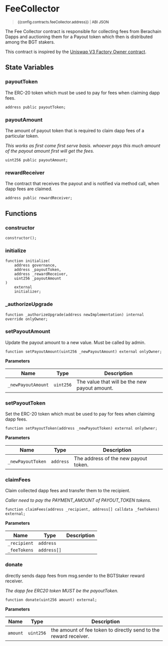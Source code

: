 <script setup>
  import config from '@berachain/config/constants.json';
</script>

# FeeCollector

> <small><a target="_blank" :href="config.testnet.dapps.beratrail.url + 'address/' + config.contracts.feeCollector.address">{{config.contracts.feeCollector.address}}</a><span v-if="config.contracts.feeCollector.abi">&nbsp;|&nbsp;<a target="_blank" :href="config.contracts.feeCollector.abi">ABI JSON</a></span></small>

The Fee Collector contract is responsible for collecting fees from Berachain Dapps and
auctioning them for a Payout token which then is distributed among the BGT stakers.

This contract is inspired by the [Uniswap V3 Factory Owner contract](https://github.com/uniswapfoundation/UniStaker/blob/main/src/V3FactoryOwner.sol).

## State Variables

### payoutToken

The ERC-20 token which must be used to pay for fees when claiming dapp fees.

```solidity
address public payoutToken;
```

### payoutAmount

The amount of payout token that is required to claim dapp fees of a particular token.

_This works as first come first serve basis. whoever pays this much amount of the payout amount first will
get the fees._

```solidity
uint256 public payoutAmount;
```

### rewardReceiver

The contract that receives the payout and is notified via method call, when dapp fees are claimed.

```solidity
address public rewardReceiver;
```

## Functions

### constructor

```solidity
constructor();
```

### initialize

```solidity
function initialize(
    address governance,
    address _payoutToken,
    address _rewardReceiver,
    uint256 _payoutAmount
)
    external
    initializer;
```

### \_authorizeUpgrade

```solidity
function _authorizeUpgrade(address newImplementation) internal override onlyOwner;
```

### setPayoutAmount

Update the payout amount to a new value. Must be called by admin.

```solidity
function setPayoutAmount(uint256 _newPayoutAmount) external onlyOwner;
```

**Parameters**

| Name               | Type      | Description                                   |
| ------------------ | --------- | --------------------------------------------- |
| `_newPayoutAmount` | `uint256` | The value that will be the new payout amount. |

### setPayoutToken

Set the ERC-20 token which must be used to pay for fees when claiming dapp fees.

```solidity
function setPayoutToken(address _newPayoutToken) external onlyOwner;
```

**Parameters**

| Name              | Type      | Description                          |
| ----------------- | --------- | ------------------------------------ |
| `_newPayoutToken` | `address` | The address of the new payout token. |

### claimFees

Claim collected dapp fees and transfer them to the recipient.

_Caller need to pay the PAYMENT_AMOUNT of PAYOUT_TOKEN tokens._

```solidity
function claimFees(address _recipient, address[] calldata _feeTokens) external;
```

**Parameters**

| Name         | Type        | Description |
| ------------ | ----------- | ----------- |
| `_recipient` | `address`   |             |
| `_feeTokens` | `address[]` |             |

### donate

directly sends dapp fees from msg.sender to the BGTStaker reward receiver.

_The dapp fee ERC20 token MUST be the payoutToken._

```solidity
function donate(uint256 amount) external;
```

**Parameters**

| Name     | Type      | Description                                                      |
| -------- | --------- | ---------------------------------------------------------------- |
| `amount` | `uint256` | the amount of fee token to directly send to the reward receiver. |
